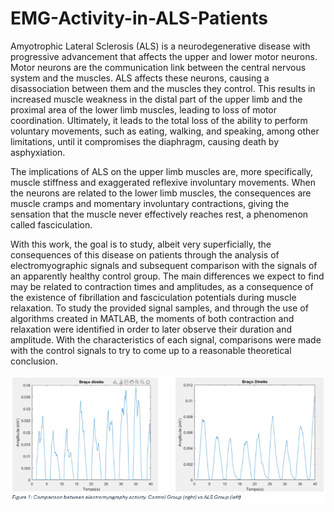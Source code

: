 # EMG-Activity-in-ALS-Patients

Amyotrophic Lateral Sclerosis (ALS) is a neurodegenerative disease with progressive advancement that affects the upper and lower motor neurons. Motor neurons are the communication link between the central nervous system and the muscles. ALS affects these neurons, causing a disassociation between them and the muscles they control. This results in increased muscle weakness in the distal part of the upper limb and the proximal area of the lower limb muscles, leading to loss of motor coordination. Ultimately, it leads to the total loss of the ability to perform voluntary movements, such as eating, walking, and speaking, among other limitations, until it compromises the diaphragm, causing death by asphyxiation.

The implications of ALS on the upper limb muscles are, more specifically, muscle stiffness and exaggerated reflexive involuntary movements. When the neurons are related to the lower limb muscles, the consequences are muscle cramps and momentary involuntary contractions, giving the sensation that the muscle never effectively reaches rest, a phenomenon called fasciculation.

With this work, the goal is to study, albeit very superficially, the consequences of this disease on patients through the analysis of electromyographic signals and subsequent comparison with the signals of an apparently healthy control group. The main differences we expect to find may be related to contraction times and amplitudes, as a consequence of the existence of fibrillation and fasciculation potentials during muscle relaxation. To study the provided signal samples, and through the use of algorithms created in MATLAB, the moments of both contraction and relaxation were identified in order to later observe their duration and amplitude. With the characteristics of each signal, comparisons were made with the control signals to try to come up to a reasonable theoretical conclusion.

<p align="center">
  <img src="assets/control vs als emg.png" width=700 title="hover text">
</p>
